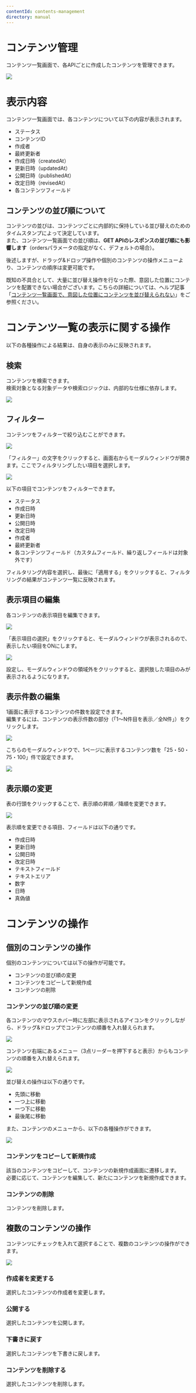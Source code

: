 ```yaml
---
contentId: contents-management
directory: manual
---
```


# コンテンツ管理

コンテンツ一覧画面で、各APIごとに作成したコンテンツを管理できます。  
  
![](https://images.microcms-assets.io/assets/d6af1616730544a596d299c20834f460/6f317b24473a40e4b14aad1930597151/Screen%20Shot%202022-11-29%20at%2013.36.34.png)  

表示内容
====

コンテンツ一覧画面では、各コンテンツについて以下の内容が表示されます。

*   ステータス
*   コンテンツID
*   作成者
*   最終更新者
*   作成日時（createdAt）
*   更新日時（updatedAt）
*   公開日時（publishedAt）
*   改定日時（revisedAt）
*   各コンテンツフィールド

コンテンツの並び順について
-------------

コンテンツの並びは、コンテンツごとに内部的に保持している並び替えのためのタイムスタンプによって決定しています。  
また、コンテンツ一覧画面での並び順は、**GET APIのレスポンスの並び順にも影響します**（ordersパラメータの指定がなく、デフォルトの場合）。  
  
後述しますが、ドラッグ&ドロップ操作や個別のコンテンツの操作メニューより、コンテンツの順序は変更可能です。

既知の不具合として、大量に並び替え操作を行なった際、意図した位置にコンテンツを配置できない場合がございます。こちらの詳細については、ヘルプ記事「[コンテンツ一覧画面で、意図した位置にコンテンツを並び替えられない](https://help.microcms.io/ja/knowledge/cannot-reorder-contents)」をご参照ください。

コンテンツ一覧の表示に関する操作
================

以下の各種操作による結果は、自身の表示のみに反映されます。

検索
--

コンテンツを検索できます。  
検索対象となる対象データや検索ロジックは、内部的な仕様に依存します。  
  
![](https://images.microcms-assets.io/assets/d6af1616730544a596d299c20834f460/14ee55b159d74a9b9f8905960d950898/Screen_Shot_2022-11-29_at_14_28_29.png)

フィルター
-----

コンテンツをフィルターで絞り込むことができます。  
  
![](https://images.microcms-assets.io/assets/d6af1616730544a596d299c20834f460/66fe054041684c95b1bbcec898b4fe09/2.png)  
  
「フィルター」の文字をクリックすると、画面右からモーダルウィンドウが開きます。ここでフィルタリングしたい項目を選択します。  
  
![](https://images.microcms-assets.io/assets/d6af1616730544a596d299c20834f460/686da3b9f1234417b44a2bc9628e1b4a/Screen%20Shot%202022-11-29%20at%2015.06.35.png)  
  
以下の項目でコンテンツをフィルターできます。

*   ステータス
*   作成日時
*   更新日時
*   公開日時
*   改定日時
*   作成者
*   最終更新者
*   各コンテンツフィールド（カスタムフィールド、繰り返しフィールドは対象外です）

フィルタリング内容を選択し、最後に「適用する」をクリックすると、フィルタリングの結果がコンテンツ一覧に反映されます。  

表示項目の編集
-------

各コンテンツの表示項目を編集できます。  
  
![](https://images.microcms-assets.io/assets/d6af1616730544a596d299c20834f460/1df0c95d284b4e0197c211e9eb4bb2a8/3.png)  
  
「表示項目の選択」をクリックすると、モーダルウィンドウが表示されるので、表示したい項目をONにします。  
  
![](https://images.microcms-assets.io/assets/d6af1616730544a596d299c20834f460/c0ca6bffde2a41b588dcf92654eccfaf/CleanShot%202023-10-26%20at%2015.32.45.png)  
  
設定し、モーダルウィンドウの領域外をクリックすると、選択肢した項目のみが表示されるようになります。  

表示件数の編集
-------

1画面に表示するコンテンツの件数を設定できます。  
編集するには、コンテンツの表示件数の部分（「1〜N件目を表示／全N件」）をクリックします。  
  
![](https://images.microcms-assets.io/assets/d6af1616730544a596d299c20834f460/78e7dbed3b5249e090b54bcb1b2a7012/4.png)  
  
こちらのモーダルウィンドウで、1ページに表示するコンテンツ数を「25・50・75・100」件で設定できます。  
  
![](https://images.microcms-assets.io/assets/d6af1616730544a596d299c20834f460/3318f318e82740b2b3ec0e78d9916433/Screen%20Shot%202022-11-29%20at%2014.07.59.png)

表示順の変更
------

表の行頭をクリックすることで、表示順の昇順／降順を変更できます。  
  
![](https://images.microcms-assets.io/assets/d6af1616730544a596d299c20834f460/bd22a82811034c9792173d4a6fd7ddcb/CleanShot%202023-10-26%20at%2015.39.43%402x.png)  
  
表示順を変更できる項目、フィールドは以下の通りです。

*   作成日時
*   更新日時
*   公開日時
*   改定日時
*   テキストフィールド
*   テキストエリア
*   数字
*   日時
*   真偽値

コンテンツの操作
========

個別のコンテンツの操作
-----------

個別のコンテンツについては以下の操作が可能です。

*   コンテンツの並び順の変更
*   コンテンツをコピーして新規作成
*   コンテンツの削除

### コンテンツの並び順の変更

各コンテンツのマウスホバー時に左部に表示されるアイコンをクリックしながら、ドラッグ&ドロップでコンテンツの順番を入れ替えられます。  
  
![](https://images.microcms-assets.io/assets/d6af1616730544a596d299c20834f460/b72e4204a991454ea0ac06db1f763eb2/5.png)  
  
コンテンツ右端にあるメニュー（3点リーダーを押下すると表示）からもコンテンツの順番を入れ替えられます。  
  
![](https://images.microcms-assets.io/assets/d6af1616730544a596d299c20834f460/7cd52d95272f4afbbdd4c5b31f3cabf4/CleanShot%202024-03-21%20at%2018.12.10.png)  
  
並び替えの操作は以下の通りです。

*   先頭に移動
*   一つ上に移動
*   一つ下に移動
*   最後尾に移動

  
また、コンテンツのメニューから、以下の各種操作ができます。  
  
![](https://images.microcms-assets.io/assets/d6af1616730544a596d299c20834f460/82b6cb2191f74c04a5f520b3ea8b222d/CleanShot%202024-03-21%20at%2018.12.102.png)  

### コンテンツをコピーして新規作成

該当のコンテンツをコピーして、コンテンツの新規作成画面に遷移します。  
必要に応じて、コンテンツを編集して、新たにコンテンツを新規作成できます。  

### コンテンツの削除

コンテンツを削除します。  

複数のコンテンツの操作
-----------

コンテンツにチェックを入れて選択することで、複数のコンテンツの操作ができます。  
  
![](https://images.microcms-assets.io/assets/d6af1616730544a596d299c20834f460/994e28f831f74744be14d5c937acbf83/CleanShot%202025-04-14%20at%200%E2%80%AF.57.09%402x.png)  

### 作成者を変更する

選択したコンテンツの作成者を変更します。  

### 公開する

選択したコンテンツを公開します。  

### 下書きに戻す

選択したコンテンツを下書きに戻します。  

### コンテンツを削除する

選択したコンテンツを削除します。